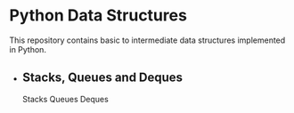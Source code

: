 # Python Data Structures

This repository contains basic to intermediate data structures implemented in Python.

* ## Stacks, Queues and Deques
  Stacks
  Queues
  Deques
  
